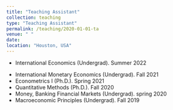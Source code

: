 ```yaml
---
title: "Teaching Assistant"
collection: teaching
type: "Teaching Assistant"
permalink: /teaching/2020-01-01-ta
venue: " "
date:   
location: "Houston, USA"
---
```


- International Economics (Undergrad). Summer 2022 
<!--     - Syllabus [here](https://github.com/ypei1/Applied-Econometrics){:target="_blank"} -->
- International Monetary Economics (Undergrad). Fall 2021
- Econometrics I (Ph.D.). Spring 2021
- Quantitative Methods (Ph.D.). Fall 2020
- Money, Banking Financial Markets (Undergrad). spring 2020
- Macroeconomic Principles (Undergrad). Fall 2019

